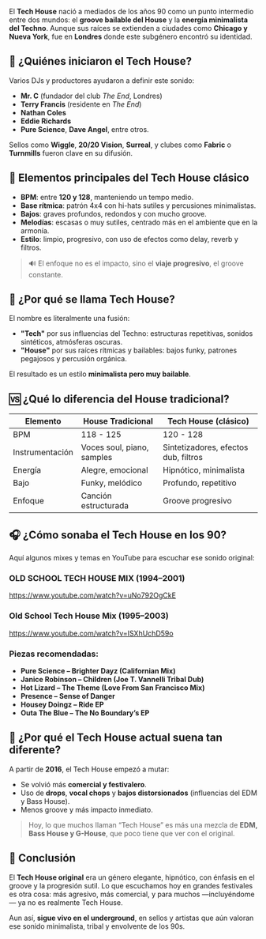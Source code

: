 El **Tech House** nació a mediados de los años 90 como un punto intermedio entre dos mundos: el **groove bailable del House** y la **energía minimalista del Techno**. Aunque sus raíces se extienden a ciudades como **Chicago y Nueva York**, fue en **Londres** donde este subgénero encontró su identidad.

## 🧬 ¿Quiénes iniciaron el Tech House?

Varios DJs y productores ayudaron a definir este sonido:

- **Mr. C** (fundador del club *The End*, Londres)  
- **Terry Francis** (residente en *The End*)  
- **Nathan Coles**  
- **Eddie Richards**  
- **Pure Science**, **Dave Angel**, entre otros.

Sellos como **Wiggle**, **20/20 Vision**, **Surreal**, y clubes como **Fabric** o **Turnmills** fueron clave en su difusión.

## 🧪 Elementos principales del Tech House clásico

- **BPM**: entre **120 y 128**, manteniendo un tempo medio.
- **Base rítmica**: patrón 4x4 con hi-hats sutiles y percusiones minimalistas.
- **Bajos**: graves profundos, redondos y con mucho groove.
- **Melodías**: escasas o muy sutiles, centrado más en el ambiente que en la armonía.
- **Estilo**: limpio, progresivo, con uso de efectos como delay, reverb y filtros.

> 🔊 El enfoque no es el impacto, sino el **viaje progresivo**, el groove constante.

## 🤖 ¿Por qué se llama Tech House?

El nombre es literalmente una fusión:

- **"Tech"** por sus influencias del Techno: estructuras repetitivas, sonidos sintéticos, atmósferas oscuras.
- **"House"** por sus raíces rítmicas y bailables: bajos funky, patrones pegajosos y percusión orgánica.

El resultado es un estilo **minimalista pero muy bailable**.

## 🆚 ¿Qué lo diferencia del House tradicional?

| Elemento         | House Tradicional              | Tech House (clásico)                  |
|------------------|-------------------------------|--------------------------------------|
| BPM              | 118 - 125                      | 120 - 128                            |
| Instrumentación  | Voces soul, piano, samples     | Sintetizadores, efectos dub, filtros |
| Energía          | Alegre, emocional              | Hipnótico, minimalista               |
| Bajo             | Funky, melódico                | Profundo, repetitivo                 |
| Enfoque          | Canción estructurada           | Groove progresivo                    |

## 🎧 ¿Cómo sonaba el Tech House en los 90?

Aquí algunos mixes y temas en YouTube para escuchar ese sonido original:

### OLD SCHOOL TECH HOUSE MIX (1994–2001)

https://www.youtube.com/watch?v=uNo792OgCkE

### Old School Tech House Mix (1995–2003)

https://www.youtube.com/watch?v=ISXhUchD59o

### Piezas recomendadas:
- **Pure Science – Brighter Dayz (Californian Mix)**
- **Janice Robinson – Children (Joe T. Vannelli Tribal Dub)**
- **Hot Lizard – The Theme (Love From San Francisco Mix)**
- **Presence – Sense of Danger**
- **Housey Doingz – Ride EP**
- **Outa The Blue – The No Boundary’s EP**

## 🔄 ¿Por qué el Tech House actual suena tan diferente?

A partir de **2016**, el Tech House empezó a mutar:

- Se volvió más **comercial y festivalero**.
- Uso de **drops**, **vocal chops** y **bajos distorsionados** (influencias del EDM y Bass House).
- Menos groove y más impacto inmediato.

> Hoy, lo que muchos llaman “Tech House” es más una mezcla de **EDM, Bass House y G-House**, que poco tiene que ver con el original.

## 🧠 Conclusión

El **Tech House original** era un género elegante, hipnótico, con énfasis en el groove y la progresión sutil. Lo que escuchamos hoy en grandes festivales es otra cosa: más agresivo, más comercial, y para muchos —incluyéndome— ya no es realmente Tech House.

Aun así, **sigue vivo en el underground**, en sellos y artistas que aún valoran ese sonido minimalista, tribal y envolvente de los 90s.